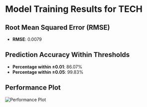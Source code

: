 # Model Training Results for TECH

## Root Mean Squared Error (RMSE)
- **RMSE**: 0.0079

## Prediction Accuracy Within Thresholds
- **Percentage within ±0.01**: 86.07%
- **Percentage within ±0.05**: 99.83%

## Performance Plot
![Performance Plot](../imgs/TECH.png)
